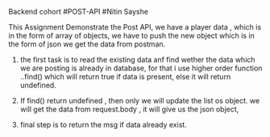 
Backend cohort
#POST-API
#Nitin Sayshe


This Assignment Demonstrate the Post API,
we have a player data , which is in the form of array of objects, we have to push the new object which is in the form of json we get the data from postman.

1. the first task is to read the existing data anf find wether the data which we are posting is already in database, for that i use higher order function ..find()  which will return true if data is present, 
else it will return undefined.

2. If find() return undefined , then only we will update the list os object.
    we will get the data from request.body , it will give us the json object,

3. final step is to return the msg if data already exist. 